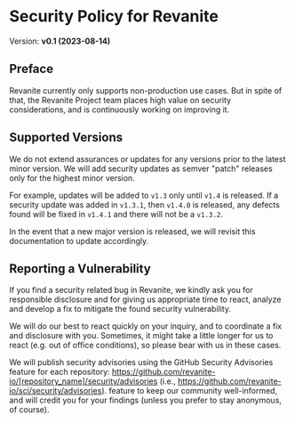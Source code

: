 # Security Policy for Revanite

Version: **v0.1 (2023-08-14)**

## Preface

Revanite currently only supports non-production use cases. But in spite of that, the Revanite Project team places high value on security considerations, and is continuously working on improving it.

## Supported Versions

We do not extend assurances or updates for any versions prior to the latest minor version. We will add security updates as semver "patch" releases only for the highest minor version.

For example, updates will be added to `v1.3` only until `v1.4` is released. If a security update was added in `v1.3.1`, then `v1.4.0` is released, any defects found will be fixed in `v1.4.1` and there will not be a `v1.3.2`.

In the event that a new major version is released, we will revisit this documentation to update accordingly.

## Reporting a Vulnerability

If you find a security related bug in Revanite, we kindly ask you for
responsible disclosure and for giving us appropriate time to react, analyze and
develop a fix to mitigate the found security vulnerability.

We will do our best to react quickly on your inquiry, and to coordinate a fix
and disclosure with you. Sometimes, it might take a little longer for us to
react (e.g. out of office conditions), so please bear with us in these cases.

We will publish security advisories using the
GitHub Security Advisories feature for each repository: <https://github.com/revanite-io/[repository_name]/security/advisories> (i.e., <https://github.com/revanite-io/sci/security/advisories>).
feature to keep our community well-informed, and will credit you for your
findings (unless you prefer to stay anonymous, of course).

